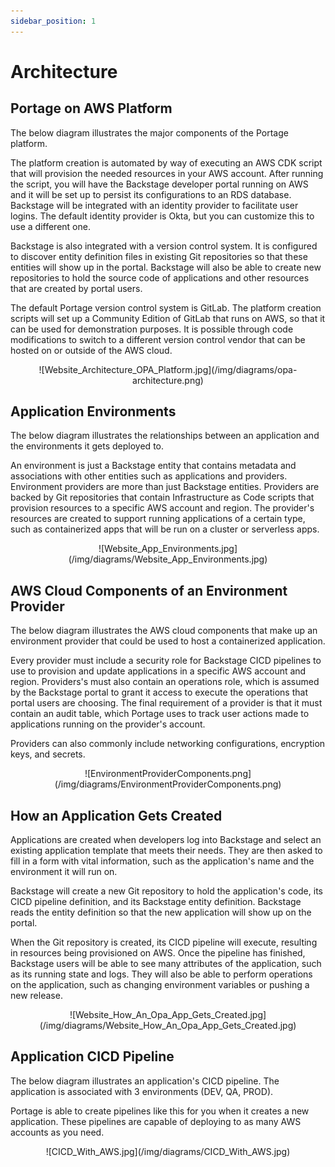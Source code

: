 ```yaml
---
sidebar_position: 1
---
```


# Architecture

## Portage on AWS Platform

The below diagram illustrates the major components of the Portage platform. 

The platform creation is automated by way of executing an AWS CDK script that will provision the needed resources in your AWS account. After running the script, you will have the Backstage developer portal running on AWS and it will be set up to persist its configurations to an RDS database. Backstage will be integrated with an identity provider to facilitate user logins. The default identity provider is Okta, but you can customize this to use a different one. 

Backstage is also integrated with a version control system. It is configured to discover entity definition files in existing Git repositories so that these entities will show up in the portal. Backstage will also be able to create new repositories to hold the source code of applications and other resources that are created by portal users. 

The default Portage version control system is GitLab. The platform creation scripts will set up a Community Edition of GitLab that runs on AWS, so that it can be used for demonstration purposes. It is possible through code modifications to switch to a different version control vendor that can be hosted on or outside of the AWS cloud. 

<p align="center">
![Website_Architecture_OPA_Platform.jpg](/img/diagrams/opa-architecture.png)
</p>

## Application Environments

The below diagram illustrates the relationships between an application and the environments it gets deployed to.

An environment is just a Backstage entity that contains metadata and associations with other entities such as applications and providers. Environment providers are more than just Backstage entities. Providers are backed by Git repositories that contain Infrastructure as Code scripts that provision resources to a specific AWS account and region. The provider's resources are created to support running applications of a certain type, such as containerized apps that will be run on a cluster or serverless apps.

<p align="center">
![Website_App_Environments.jpg](/img/diagrams/Website_App_Environments.jpg)
</p>

## AWS Cloud Components of an Environment Provider

The below diagram illustrates the AWS cloud components that make up an environment provider that could be used to host a containerized application.

Every provider must include a security role for Backstage CICD pipelines to use to provision and update applications in a specific AWS account and region. Providers's must also contain an operations role, which is assumed by the Backstage portal to grant it access to execute the operations that portal users are choosing. The final requirement of a provider is that it must contain an audit table, which Portage uses to track user actions made to applications running on the provider's account.

Providers can also commonly include networking configurations, encryption keys, and secrets.

<p align="center">
![EnvironmentProviderComponents.png](/img/diagrams/EnvironmentProviderComponents.png)
</p>

## How an Application Gets Created

Applications are created when developers log into Backstage and select an existing application template that meets their needs. They are then asked to fill in a form with vital information, such as the application's name and the environment it will run on. 

Backstage will create a new Git repository to hold the application's code, its CICD pipeline definition, and its Backstage entity definition. Backstage reads the entity definition so that the new application will show up on the portal. 

When the Git repository is created, its CICD pipeline will execute, resulting in resources being provisioned on AWS. Once the pipeline has finished, Backstage users will be able to see many attributes of the application, such as its running state and logs. They will also be able to perform operations on the application, such as changing environment variables or pushing a new release.

<p align="center">
![Website_How_An_Opa_App_Gets_Created.jpg](/img/diagrams/Website_How_An_Opa_App_Gets_Created.jpg)
</p>

## Application CICD Pipeline

The below diagram illustrates an application's CICD pipeline. The application is associated with 3 environments (DEV, QA, PROD). 

Portage is able to create pipelines like this for you when it creates a new application. These pipelines are capable of deploying to as many AWS accounts as you need.

<p align="center">
![CICD_With_AWS.jpg](/img/diagrams/CICD_With_AWS.jpg)
</p>
